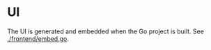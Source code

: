 # UI

The UI is generated and embedded when the Go project is built. See [./frontend/embed.go](https://github.com/ditatompel/xmr-remote-nodes/blob/main/frontend/embed.go#L10-L13).
